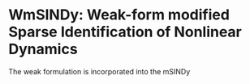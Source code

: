 # WmSINDy: Weak-form modified Sparse Identification of Nonlinear Dynamics

The weak formulation is incorporated into the mSINDy
